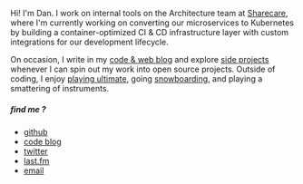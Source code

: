 Hi! I'm Dan. I work on internal tools on the Architecture team at
[Sharecare][], where I'm currently working on converting our
microservices to Kubernetes by building a container-optimized CI & CD
infrastructure layer with custom integrations for our development
lifecycle.

On occasion, I write in my [code & web blog][] and explore
[side projects][] whenever I can spin out my work into open source
projects. Outside of coding, I enjoy [playing ultimate][], going
[snowboarding][], and playing a smattering of instruments.

##### find me ?

- [github][]
- [code blog][]
- [twitter][]
- [last.fm][]
- [email][]


[Sharecare]: https://www.sharecare.com
[code & web blog]: https://blog.danielgempesaw.com
[side projects]: https://github.com/gempesaw
[playing ultimate]: http://danzorx.tumblr.com/tagged/ultimate
[snowboarding]: https://www.youtube.com/watch?v=KXTokRZNqBs
[github]: https://github.com/gempesaw
[code blog]: http://blog.danielgempesaw.com
[twitter]: https://twitter.com/dgempesaw
[last.fm]: https://last.fm/user/escore
[email]: mailto:gempesaw@gmail.com
